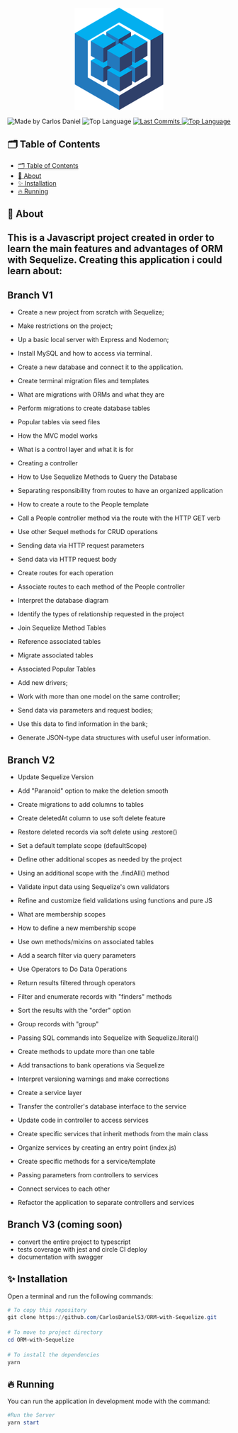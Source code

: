 <div align="center">
  <br />
  <img src=".github/sequelize.png" width="200" alt="sequelize" />
  <br />
<p>
    <img src="https://img.shields.io/badge/made%20by-Carlos%20DanielS3-2D325E?labelColor=F0DB4F&style=for-the-badge&logo=visual-studio-code&logoColor=2D325E" alt="Made by Carlos Daniel">
    <img alt="Top Language" src="https://img.shields.io/github/languages/top/CarlosDanielS3/ORM-with-Sequelize?color=2D325E&labelColor=F0DB4F&style=for-the-badge&logo=javascript&logoColor=2D325E">
    <a href="https://github.com/CarlosDanielS3/Typescript/commits/main">
      <img alt="Last Commits" src="https://img.shields.io/github/last-commit/CarlosDanielS3/Typescript?color=2D325E&labelColor=F0DB4F&style=for-the-badge&logo=github&logoColor=2D325E">
    </a>
<a href="https://github.com/CarlosDanielS3/Typescript/issues"><img alt="Top Language" src="https://img.shields.io/github/issues-raw/CarlosDanielS3/Typescript?color=2D325E&labelColor=F0DB4F&style=for-the-badge&logo=github&logoColor=2D325E"></a>
  </p>
</div>

## 🗂 Table of Contents
- [🗂 Table of Contents](#-table-of-contents)
- [📑 About](#-about)
- [✨ Installation](#-installation)
- [🔥 Running](#-running)
  
## 📑 About

## This is a Javascript project created in order to learn the main features and advantages of ORM with Sequelize. Creating this application i could learn about:
## Branch V1
* Create a new project from scratch with Sequelize;
* Make restrictions on the project;
* Up a basic local server with Express and Nodemon;
* Install MySQL and how to access via terminal.
* Create a new database and connect it to the application.

* Create terminal migration files and templates
* What are migrations with ORMs and what they are
* Perform migrations to create database tables
* Popular tables via seed files

* How the MVC model works
* What is a control layer and what it is for
* Creating a controller
* How to Use Sequelize Methods to Query the Database
* Separating responsibility from routes to have an organized application
* How to create a route to the People template
* Call a People controller method via the route with the HTTP GET verb

* Use other Sequel methods for CRUD operations
* Sending data via HTTP request parameters
* Send data via HTTP request body
* Create routes for each operation
* Associate routes to each method of the People controller

* Interpret the database diagram
* Identify the types of relationship requested in the project
* Join Sequelize Method Tables
* Reference associated tables
* Migrate associated tables
* Associated Popular Tables

* Add new drivers;
* Work with more than one model on the same controller;
* Send data via parameters and request bodies;
* Use this data to find information in the bank;
* Generate JSON-type data structures with useful user information.

## Branch V2
* Update Sequelize Version
* Add "Paranoid" option to make the deletion smooth
* Create migrations to add columns to tables
* Create deletedAt column to use soft delete feature
* Restore deleted records via soft delete using .restore()

* Set a default template scope (defaultScope)
* Define other additional scopes as needed by the project
* Using an additional scope with the .findAll() method
* Validate input data using Sequelize's own validators
* Refine and customize field validations using functions and pure JS

* What are membership scopes
* How to define a new membership scope
* Use own methods/mixins on associated tables
* Add a search filter via query parameters
* Use Operators to Do Data Operations
* Return results filtered through operators
* Filter and enumerate records with "finders" methods
* Sort the results with the "order" option
* Group records with "group"
* Passing SQL commands into Sequelize with Sequelize.literal()

* Create methods to update more than one table
* Add transactions to bank operations via Sequelize
* Interpret versioning warnings and make corrections
* Create a service layer
* Transfer the controller's database interface to the service
* Update code in controller to access services
* Create specific services that inherit methods from the main class
* Organize services by creating an entry point (index.js)
* Create specific methods for a service/template
* Passing parameters from controllers to services
* Connect services to each other
* Refactor the application to separate controllers and services

## Branch V3 (coming soon)
* convert the entire project to typescript
* tests coverage with jest and circle CI deploy
* documentation with swagger



## ✨ Installation
Open a terminal and run the following commands:

```PowerShell
# To copy this repository
git clone https://github.com/CarlosDanielS3/ORM-with-Sequelize.git

# To move to project directory
cd ORM-with-Sequelize

# To install the dependencies
yarn
```
## 🔥 Running
You can run the application in development mode with the command:

```Powershell
#Run the Server
yarn start
```
